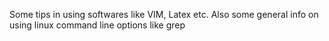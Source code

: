 Some tips in using softwares like VIM, Latex etc. Also some general info on using linux command line options like grep
